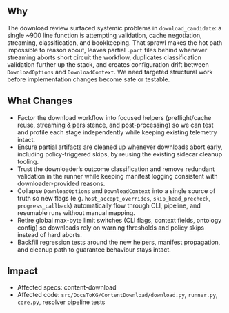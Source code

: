 ## Why
The download review surfaced systemic problems in `download_candidate`: a single ~900 line function is attempting validation, cache negotiation, streaming, classification, and bookkeeping. That sprawl makes the hot path impossible to reason about, leaves partial `.part` files behind whenever streaming aborts short circuit the workflow, duplicates classification validation further up the stack, and creates configuration drift between `DownloadOptions` and `DownloadContext`. We need targeted structural work before implementation changes become safe or testable.

## What Changes
- Factor the download workflow into focused helpers (preflight/cache reuse, streaming & persistence, and post-processing) so we can test and profile each stage independently while keeping existing telemetry intact.
- Ensure partial artifacts are cleaned up whenever downloads abort early, including policy-triggered skips, by reusing the existing sidecar cleanup tooling.
- Trust the downloader’s outcome classification and remove redundant validation in the runner while keeping manifest logging consistent with downloader-provided reasons.
- Collapse `DownloadOptions` and `DownloadContext` into a single source of truth so new flags (e.g. `host_accept_overrides`, `skip_head_precheck`, `progress_callback`) automatically flow through CLI, pipeline, and resumable runs without manual mapping.
- Retire global max-byte limit switches (CLI flags, context fields, ontology config) so downloads rely on warning thresholds and policy skips instead of hard aborts.
- Backfill regression tests around the new helpers, manifest propagation, and cleanup path to guarantee behaviour stays intact.

## Impact
- Affected specs: content-download
- Affected code: `src/DocsToKG/ContentDownload/download.py`, `runner.py`, `core.py`, resolver pipeline tests

